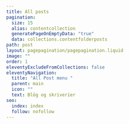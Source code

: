 ```yaml
---
title: All posts
pagination:
  size: 15
  alias: contentcollection
  generatePageOnEmptyData: "true"
  data: collections.contentfolderposts
path: post
layout: pagepagination/pagepagination.liquid
image: ""
order: 1
eleventyExcludeFromCollections: false
eleventyNavigation:
  title: "All Post menu "
  parent: main
  icon: ""
  text: Blög og skriverier
seo:
  index: index
  follow: nofollow
---
```

